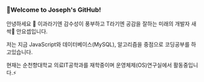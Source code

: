 ###  👋Welcome to Joseph's GitHub! 

안녕하세요 👋 이과라기엔 감수성이 풍부하고 T라기엔 공감을 잘하는 미래의 개발자 새싹🌱 안요셉입니다.

저는 지금 JavaScript와 데이터베이스(MySQL), 알고리즘을 중점으로 코딩공부를 하고있습니다.

현재는 순천향대학교 의료IT공학과를 재학중이며 운영체제(OS)연구실에서 활동중입니다.⚡


<!--
**YosepAhn/YosepAhn** is a ✨ _special_ ✨ repository because its `README.md` (this file) appears on your GitHub profile.

Here are some ideas to get you started:

- 🔭 I’m currently working on ...
- 🌱 I’m currently learning ...
- 👯 I’m looking to collaborate on ...
- 🤔 I’m looking for help with ...
- 💬 Ask me about ...
- 📫 How to reach me: ...
- 😄 Pronouns: ...
- ⚡ Fun fact: ...
-->
